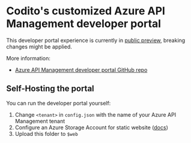 # Codito's customized Azure API Management developer portal

This developer portal experience is currently in [public preview](https://azure.microsoft.com/en-us/updates/new-developer-portal-in-api-management-is-now-in-preview/), breaking changes might be applied.

More information:
- [Azure API Management developer portal GitHub repo](https://github.com/Azure/api-management-developer-portal)

## Self-Hosting the portal
You can run the developer portal yourself:
1. Change `<tenant>` in `config.json` with the name of your Azure API Management tenant
2. Configure an Azure Storage Account for static website ([docs](https://github.com/Azure/api-management-developer-portal/wiki/Self-hosting-the-portal#storage-account))
3. Upload this folder to `$web`